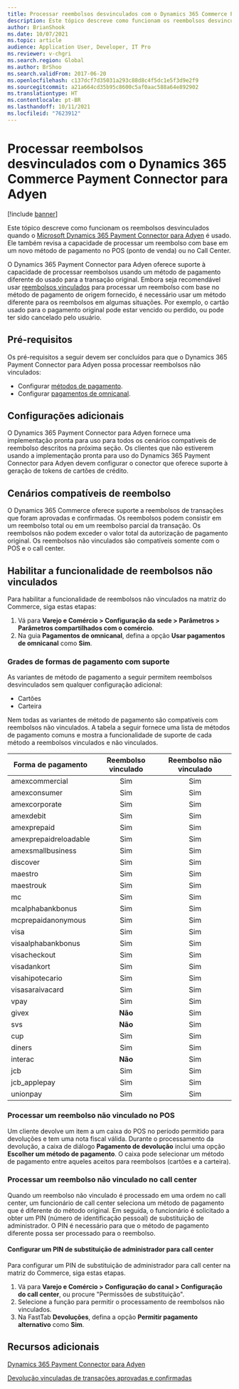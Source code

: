 ```yaml
---
title: Processar reembolsos desvinculados com o Dynamics 365 Commerce Payment Connector para Adyen
description: Este tópico descreve como funcionam os reembolsos desvinculados quando o Microsoft Dynamics365 Payment Connector para Adyen é usado.
author: BrianShook
ms.date: 10/07/2021
ms.topic: article
audience: Application User, Developer, IT Pro
ms.reviewer: v-chgri
ms.search.region: Global
ms.author: BrShoo
ms.search.validFrom: 2017-06-20
ms.openlocfilehash: c137dcf7d35031a293c88d8c4f5dc1e5f3d9e2f9
ms.sourcegitcommit: a21a664cd35b95c8600c5af0aac588a64e892902
ms.translationtype: HT
ms.contentlocale: pt-BR
ms.lasthandoff: 10/11/2021
ms.locfileid: "7623912"
---
```

# <a name="process-unlinked-refunds-with-the-dynamics-365-commerce-payment-connector-for-adyen"></a>Processar reembolsos desvinculados com o Dynamics 365 Commerce Payment Connector para Adyen

[!include [banner](../includes/banner.md)]

Este tópico descreve como funcionam os reembolsos desvinculados quando o [Microsoft Dynamics 365 Payment Connector para Adyen](adyen-connector.md) é usado. Ele também revisa a capacidade de processar um reembolso com base em um novo método de pagamento no POS (ponto de venda) ou no Call Center.

O Dynamics 365 Payment Connector para Adyen oferece suporte à capacidade de processar reembolsos usando um método de pagamento diferente do usado para a transação original. Embora seja recomendável usar [reembolsos vinculados](linked-refunds.md) para processar um reembolso com base no método de pagamento de origem fornecido, é necessário usar um método diferente para os reembolsos em algumas situações. Por exemplo, o cartão usado para o pagamento original pode estar vencido ou perdido, ou pode ter sido cancelado pelo usuário.

## <a name="prerequisites"></a>Pré-requisitos

Os pré-requisitos a seguir devem ser concluídos para que o Dynamics 365 Payment Connector para Adyen possa processar reembolsos não vinculados:

- Configurar [métodos de pagamento](../payment-methods.md).
- Configurar [pagamentos de omnicanal](../omni-channel-payments.md).

## <a name="additional-configuration"></a>Configurações adicionais

O Dynamics 365 Payment Connector para Adyen fornece uma implementação pronta para uso para todos os cenários compatíveis de reembolso descritos na próxima seção. Os clientes que não estiverem usando a implementação pronta para uso do Dynamics 365 Payment Connector para Adyen devem configurar o conector que oferece suporte à geração de tokens de cartões de crédito.

## <a name="supported-refund-scenarios"></a>Cenários compatíveis de reembolso

O Dynamics 365 Commerce oferece suporte a reembolsos de transações que foram aprovadas e confirmadas. Os reembolsos podem consistir em um reembolso total ou em um reembolso parcial da transação. Os reembolsos não podem exceder o valor total da autorização de pagamento original. Os reembolsos não vinculados são compatíveis somente com o POS e o call center.

## <a name="enable-unlinked-refunds-functionality"></a>Habilitar a funcionalidade de reembolsos não vinculados

Para habilitar a funcionalidade de reembolsos não vinculados na matriz do Commerce, siga estas etapas:

1. Vá para **Varejo e Comércio \> Configuração da sede \> Parâmetros \> Parâmetros compartilhados com o comércio**.
1. Na guia **Pagamentos de omnicanal**, defina a opção **Usar pagamentos de omnicanal** como **Sim**.

### <a name="supported-payment-method-variants"></a>Grades de formas de pagamento com suporte

As variantes de método de pagamento a seguir permitem reembolsos desvinculados sem qualquer configuração adicional:

- Cartões
- Carteira

Nem todas as variantes de método de pagamento são compatíveis com reembolsos não vinculados. A tabela a seguir fornece uma lista de métodos de pagamento comuns e mostra a funcionalidade de suporte de cada método a reembolsos vinculados e não vinculados.

| Forma de pagamento        | Reembolso vinculado | Reembolso não vinculado |
|-----------------------|:-------------:|:---------------:|
| amexcommercial        | Sim           | Sim             |
| amexconsumer          | Sim           | Sim             |
| amexcorporate         | Sim           | Sim             |
| amexdebit             | Sim           | Sim             |
| amexprepaid           | Sim           | Sim             |
| amexprepaidreloadable | Sim           | Sim             |
| amexsmallbusiness     | Sim           | Sim             |
| discover              | Sim           | Sim             |
| maestro               | Sim           | Sim             |
| maestrouk             | Sim           | Sim             |
| mc                    | Sim           | Sim             |
| mcalphabankbonus      | Sim           | Sim             |
| mcprepaidanonymous    | Sim           | Sim             |
| visa                  | Sim           | Sim             |
| visaalphabankbonus    | Sim           | Sim             |
| visacheckout          | Sim           | Sim             |
| visadankort           | Sim           | Sim             |
| visahipotecario       | Sim           | Sim             |
| visasaraivacard       | Sim           | Sim             |
| vpay                  | Sim           | Sim             |
| givex                 | **Não**        | Sim             |
| svs                   | **Não**        | Sim             |
| cup                   | Sim           | Sim             |
| diners                | Sim           | Sim             |
| interac               | **Não**        | Sim             |
| jcb                   | Sim           | Sim             |
| jcb_applepay          | Sim           | Sim             |
| unionpay              | Sim           | Sim             |

### <a name="process-an-unlinked-refund-in-pos"></a>Processar um reembolso não vinculado no POS

Um cliente devolve um item a um caixa do POS no período permitido para devoluções e tem uma nota fiscal válida. Durante o processamento da devolução, a caixa de diálogo **Pagamento de devolução** inclui uma opção **Escolher um método de pagamento**. O caixa pode selecionar um método de pagamento entre aqueles aceitos para reembolsos (cartões e a carteira).

### <a name="process-an-unlinked-refund-in-call-center"></a>Processar um reembolso não vinculado no call center

Quando um reembolso não vinculado é processado em uma ordem no call center, um funcionário de call center seleciona um método de pagamento que é diferente do método original. Em seguida, o funcionário é solicitado a obter um PIN (número de identificação pessoal) de substituição de administrador. O PIN é necessário para que o método de pagamento diferente possa ser processado para o reembolso.

#### <a name="set-up-an-administrator-override-pin-for-call-center"></a>Configurar um PIN de substituição de administrador para call center

Para configurar um PIN de substituição de administrador para call center na matriz do Commerce, siga estas etapas.

1. Vá para **Varejo e Comércio \> Configuração do canal \> Configuração do call center**, ou procure "Permissões de substituição".
1. Selecione a função para permitir o processamento de reembolsos não vinculados.
1. Na FastTab **Devoluções**, defina a opção **Permitir pagamento alternativo** como **Sim**.

## <a name="additional-resources"></a>Recursos adicionais

[Dynamics 365 Payment Connector para Adyen](adyen-connector.md)

[Devolução vinculadas de transações aprovadas e confirmadas](linked-refunds.md)
